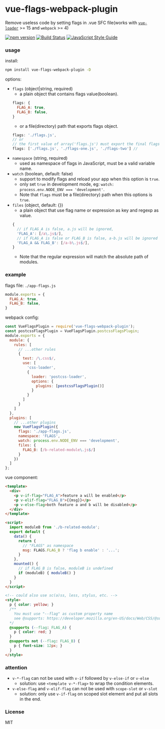 # vue-flags-webpack-plugin
Remove useless code by setting flags in .vue SFC file(works with [`vue-loader`](https://github.com/vuejs/vue-loader) >= 15 and `webpack` >= 4)

[![npm version](https://img.shields.io/npm/v/vue-flags-webpack-plugin.svg)](https://www.npmjs.com/package/vue-flags-webpack-plugin)
[![Build Status](https://travis-ci.org/lovetingyuan/vue-flags-webpack-plugin.svg?branch=master)](https://travis-ci.org/lovetingyuan/vue-flags-webpack-plugin)
[![JavaScript Style Guide](https://img.shields.io/badge/code_style-standard-brightgreen.svg)](https://standardjs.com)

### usage

install:
```bash
npm install vue-flags-webpack-plugin -D
```

options:
* `flags` (object|string, required)
  + a plain object that contains flags value(boolean).
  ```javascript
  flags: {
    FLAG_A: true,
    FLAG_B: false,
  }
  ```
  + or a file(directory) path that exports flags object.
  ```javascript
  flags: './flags.js',
  // or
  // the first value of array('flags.js') must export the final flags object as default!
  flags: ['./flags.js', './flags-one.js', './flags-two'] //
  ```
* `namespace` (string, required)
  + used as namespace of flags in JavaScript, must be a valid variable name.
* `watch` (boolean, default: false)
  + support to modify flags and reload your app when this option is `true`.
  + only set `true` in development mode, eg: `watch: process.env.NODE_ENV === 'development'`.
  + Note that `flags` must be a file(directory) path when this options is `true`.
* `files` (object, default: {})
  + a plain object that use flag name or expression as key and regexp as value.
  ```javascript
  {
    // if FLAG_A is false, a.js will be ignored,
    'FLAG_A': [/a\.js$/],
    // if FLAG_A is false or FLAG_B is false, a-b.js will be ignored
    'FLAG_A && FLAG_B': [/a-b\.js$/],
  }
  ```
  + Note that the regular expression will match the absolute path of modules.

### example
flags file: `./app-flags.js`
```javascript
module.exports = {
  FLAG_A: true,
  FLAG_B: false,
}
```

webpack config:
```javascript
const VueFlagsPlugin = require('vue-flags-webpack-plugin');
const postcssFlagsPlugin = VueFlagsPlugin.postcssFlagsPlugin;
module.exports = {
  module: {
    rules: [
      // ...other rules
      {
        test: /\.css$/,
        use: [
          'css-loader',
          {
            loader: 'postcss-loader',
            options: {
              plugins: [postcssFlagsPlugin()]
            }
          }
        ]
      }
    ]
  },
  plugins: [
    // ...other plugins
    new VueFlagsPlugin({
      flags: './app-flags.js',
      namespace: 'FLAGS',
      watch: process.env.NODE_ENV === 'development',
      files: {
        FLAG_B: [/b-related-module\.js$/]
      }
    })
  ]
};
```

vue component:
```html
<template>
  <div>
    <p v-if-flag="FLAG_A">feature a will be enabled</p>
    <p v-elif-flag="FLAG_B">{{msg}}</p>
    <p v-else-flag>both feature a and b will be disabled</p>
  </div>
</template>

<script>
  import moduleB from './b-related-module';
  export default {
    data() {
      return {
        // "FLAGS" as namespace
        msg: FLAGS.FLAG_B ? 'flag b enable' : '...';
      }
    },
    mounted() {
      // if FLAG_B is false, moduleB is undefined
      if (moduleB) { moduleB() }
    }
  }
</script>

<!-- could also use sc(a)ss, less, stylus, etc. -->
<style>
  p { color: yellow; }
  /**
    You must use "--flag" as custom property name
    see @supports: https://developer.mozilla.org/en-US/docs/Web/CSS/@supports
  */
  @supports (--flag: FLAG_A) {
    p { color: red; }
  }
  @supports not (--flag: FLAG_B) {
    p { font-size: 12px; }
  }
</style>
```

### attention
* `v-*-flag` can not be used with `v-if` followed by `v-else-if` or `v-else`
  - solution: use `<template v-*-flag>` to wrap the condition elements.
* `v-else-flag` and `v-elif-flag` can not be used with `scope-slot` or `v-slot`
  - solution: only use `v-if-flag` on scoped slot element and put all slots in the end.

### License
MIT
